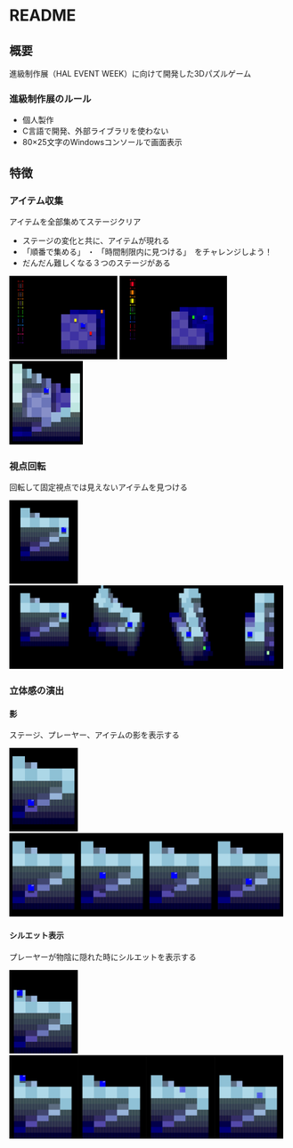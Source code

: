 # README

## 概要

進級制作展（HAL EVENT WEEK）に向けて開発した3Dパズルゲーム

### 進級制作展のルール
* 個人製作
* C言語で開発、外部ライブラリを使わない
* 80×25文字のWindowsコンソールで画面表示

## 特徴

### アイテム収集
アイテムを全部集めてステージクリア
* ステージの変化と共に、アイテムが現れる
* 「順番で集める」 ・ 「時間制限内に見つける」　をチャレンジしよう！
* だんだん難しくなる３つのステージがある

<p>
<img alt="feature_collect" src="images/feature_collect.gif" height="150">
<img alt="feature_collect_find" src="images/feature_collect_find.gif" height="150">
<img alt="feature_collect_stage" src="images/feature_collect_stage.png" height="150">
</p>

### 視点回転
回転して固定視点では見えないアイテムを見つける
<p>
<img alt="feature_rotate" src="images/feature_rotate.gif" height="150">
<img alt="freature_rotate_frames" src="images/feature_rotate_frames.png"  height="150">
</p>

### 立体感の演出

#### 影
ステージ、プレーヤー、アイテムの影を表示する
<p>
<img alt="feature_shadow" src="images/feature_shadow.gif" height="150">
<img alt="freature_shadow_frames" src="images/feature_shadow_frames.png"  height="150">
</p>

#### シルエット表示
プレーヤーが物陰に隠れた時にシルエットを表示する
<p>
<img alt="feature_shadow" src="images/feature_silhouette.gif" height="150">
<img alt="freature_shadow_frames" src="images/feature_silhouette_frames.png"  height="150">
</p>
